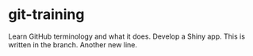 # git-training
Learn GitHub terminology and what it does. 
Develop a Shiny app.
This is written in the branch.
Another new line.